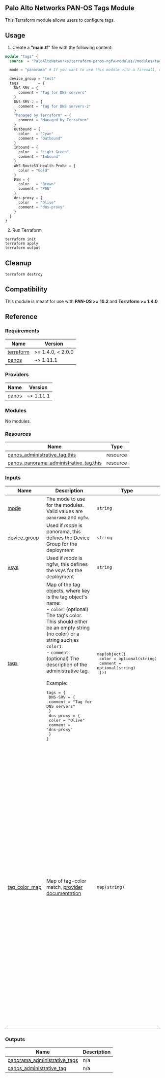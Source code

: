 Palo Alto Networks PAN-OS Tags Module
---
This Terraform module allows users to configure tags.

Usage
---

1. Create a **"main.tf"** file with the following content:

```terraform
module "tags" {
  source  = "PaloAltoNetworks/terraform-panos-ngfw-modules//modules/tags"

  mode = "panorama" # If you want to use this module with a firewall, change this to "ngfw"

  device_group = "test"
  tags         = {
    DNS-SRV = {
      comment = "Tag for DNS servers"
    }
    DNS-SRV-2 = {
      comment = "Tag for DNS servers-2"
    }
    "Managed by Terraform" = {
      comment = "Managed by Terraform"
    }
    Outbound = {
      color   = "Cyan"
      comment = "Outbound"
    }
    Inbound = {
      color   = "Light Green"
      comment = "Inbound"
    }
    AWS-Route53-Health-Probe = {
      color = "Gold"
    }
    PSN = {
      color   = "Brown"
      comment = "PSN"
    }
    dns-proxy = {
      color   = "Olive"
      comment = "dns-proxy"
    }
  }
}
```

2. Run Terraform

```
terraform init
terraform apply
terraform output
```

Cleanup
---

```
terraform destroy
```

Compatibility
---
This module is meant for use with **PAN-OS >= 10.2** and **Terraform >= 1.4.0**


Reference
---
<!-- BEGINNING OF PRE-COMMIT-TERRAFORM DOCS HOOK -->
### Requirements

| Name | Version |
|------|---------|
| <a name="requirement_terraform"></a> [terraform](#requirement\_terraform) | >= 1.4.0, < 2.0.0 |
| <a name="requirement_panos"></a> [panos](#requirement\_panos) | ~> 1.11.1 |

### Providers

| Name | Version |
|------|---------|
| <a name="provider_panos"></a> [panos](#provider\_panos) | ~> 1.11.1 |

### Modules

No modules.

### Resources

| Name | Type |
|------|------|
| [panos_administrative_tag.this](https://registry.terraform.io/providers/PaloAltoNetworks/panos/latest/docs/resources/administrative_tag) | resource |
| [panos_panorama_administrative_tag.this](https://registry.terraform.io/providers/PaloAltoNetworks/panos/latest/docs/resources/panorama_administrative_tag) | resource |

### Inputs

| Name | Description | Type | Default | Required |
|------|-------------|------|---------|:--------:|
| <a name="input_mode"></a> [mode](#input\_mode) | The mode to use for the modules. Valid values are `panorama` and `ngfw`. | `string` | n/a | yes |
| <a name="input_device_group"></a> [device\_group](#input\_device\_group) | Used if _mode_ is panorama, this defines the Device Group for the deployment | `string` | `"shared"` | no |
| <a name="input_vsys"></a> [vsys](#input\_vsys) | Used if _mode_ is ngfw, this defines the vsys for the deployment | `string` | `"vsys1"` | no |
| <a name="input_tags"></a> [tags](#input\_tags) | Map of the tag objects, where key is the tag object's name:<br>- `color`: (optional) The tag's color. This should either be an empty string (no color) or a string such as `color1`.<br>- `comment`: (optional) The description of the administrative tag.<br><br>Example:<pre>tags = {<br>  DNS-SRV = {<br>    comment = "Tag for DNS servers"<br>  }<br>  dns-proxy = {<br>    color   = "Olive"<br>    comment = "dns-proxy"<br>  }<br>}</pre> | <pre>map(object({<br>    color   = optional(string)<br>    comment = optional(string)<br>  }))</pre> | `{}` | no |
| <a name="input_tag_color_map"></a> [tag\_color\_map](#input\_tag\_color\_map) | Map of tag-color match, [provider documentation](https://registry.terraform.io/providers/PaloAltoNetworks/panos/latest/docs/resources/administrative_tag) | `map(string)` | <pre>{<br>  "azure_blue": "color24",<br>  "black": "color14",<br>  "blue": "color3",<br>  "blue_gray": "color12",<br>  "blue_violet": "color30",<br>  "brown": "color16",<br>  "burnt_sienna": "color41",<br>  "cerulean_blue": "color25",<br>  "chestnut": "color42",<br>  "cobalt_blue": "color28",<br>  "copper": "color5",<br>  "cyan": "color10",<br>  "forest_green": "color22",<br>  "gold": "color15",<br>  "gray": "color8",<br>  "green": "color2",<br>  "lavender": "color33",<br>  "light_gray": "color11",<br>  "light_green": "color9",<br>  "lime": "color13",<br>  "magenta": "color38",<br>  "mahogany": "color40",<br>  "maroon": "color19",<br>  "medium_blue": "color27",<br>  "medium_rose": "color32",<br>  "medium_violet": "color31",<br>  "midnight_blue": "color26",<br>  "olive": "color17",<br>  "orange": "color6",<br>  "orchid": "color34",<br>  "peach": "color36",<br>  "purple": "color7",<br>  "red": "color1",<br>  "red_orange": "color20",<br>  "red_violet": "color39",<br>  "salmon": "color37",<br>  "thistle": "color35",<br>  "turquoise_blue": "color23",<br>  "violet_blue": "color29",<br>  "yellow": "color4",<br>  "yellow_orange": "color21"<br>}</pre> | no |

### Outputs

| Name | Description |
|------|-------------|
| <a name="output_panorama_administrative_tags"></a> [panorama\_administrative\_tags](#output\_panorama\_administrative\_tags) | n/a |
| <a name="output_panos_administrative_tag"></a> [panos\_administrative\_tag](#output\_panos\_administrative\_tag) | n/a |
<!-- END OF PRE-COMMIT-TERRAFORM DOCS HOOK -->